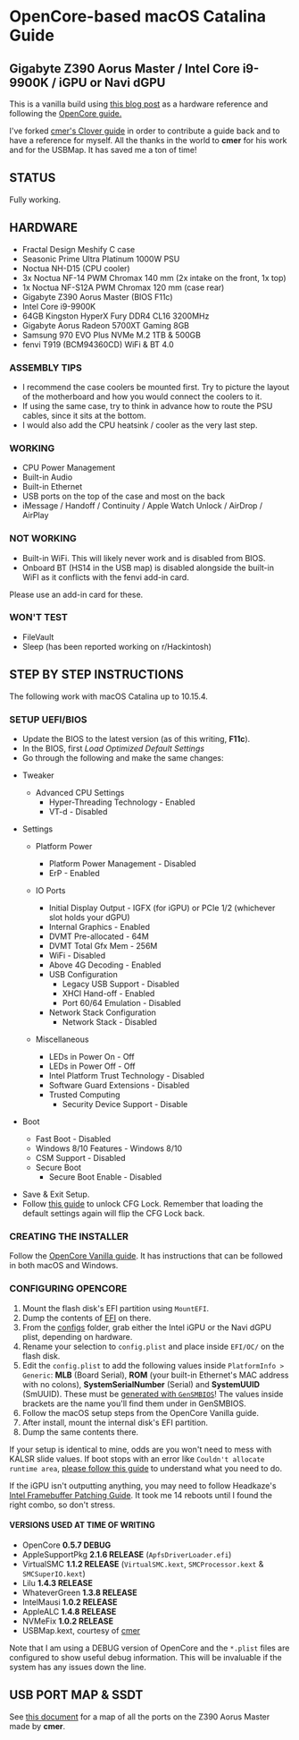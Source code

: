 # OpenCore-based macOS Catalina Guide
## Gigabyte Z390 Aorus Master / Intel Core i9-9900K / iGPU or Navi dGPU

This is a vanilla build using [this blog post](https://infinitediaries.net/my-2020-hackintosh-hardware-spec/) as a hardware reference and following the [OpenCore guide.](https://desktop.dortania.ml/)

I've forked [cmer's Clover guide](https://github.com/cmer/gigabyte-z390-aorus-master-hackintosh) in order to contribute a guide back and to have a reference for myself. All the thanks in the world to **cmer** for his work and for the USBMap. It has saved me a ton of time!

## STATUS

Fully working.

## HARDWARE

- Fractal Design Meshify C case  
- Seasonic Prime Ultra Platinum 1000W PSU  
- Noctua NH-D15 (CPU cooler)  
- 3x Noctua NF-14 PWM Chromax 140 mm (2x intake on the front, 1x top)  
- 1x Noctua NF-S12A PWM Chromax 120 mm (case rear)  
- Gigabyte Z390 Aorus Master (BIOS F11c)  
- Intel Core i9-9900K  
- 64GB Kingston HyperX Fury DDR4 CL16 3200MHz  
- Gigabyte Aorus Radeon 5700XT Gaming 8GB
- Samsung 970 EVO Plus NVMe M.2 1TB & 500GB  
- fenvi T919 (BCM94360CD) WiFi & BT 4.0  

### ASSEMBLY TIPS

- I recommend the case coolers be mounted first. Try to picture the layout of the motherboard and how you would connect the coolers to it.  
- If using the same case, try to think in advance how to route the PSU cables, since it sits at the bottom.  
- I would also add the CPU heatsink / cooler as the very last step.  

### WORKING

- CPU Power Management  
- Built-in Audio  
- Built-in Ethernet  
- USB ports on the top of the case and most on the back  
- iMessage / Handoff / Continuity / Apple Watch Unlock / AirDrop / AirPlay  

### NOT WORKING

- Built-in WiFi. This will likely never work and is disabled from BIOS.
- Onboard BT (HS14 in the USB map) is disabled alongside the built-in WiFI as it conflicts with the fenvi add-in card.

Please use an add-in card for these.

### WON'T TEST

- FileVault
- Sleep (has been reported working on r/Hackintosh)

## STEP BY STEP INSTRUCTIONS

The following work with macOS Catalina up to 10.15.4.

### SETUP UEFI/BIOS

* Update the BIOS to the latest version (as of this writing, **F11c**).
* In the BIOS, first *Load Optimized Default Settings*
* Go through the following and make the same changes:

- Tweaker
  - Advanced CPU Settings  
    - Hyper-Threading Technology - Enabled  
    - VT-d - Disabled  

- Settings
  - Platform Power  
    - Platform Power Management - Disabled  
    - ErP - Enabled  

  - IO Ports  
    - Initial Display Output - IGFX (for iGPU) or PCIe 1/2 (whichever slot holds your dGPU)   
    - Internal Graphics - Enabled  
    - DVMT Pre-allocated - 64M  
    - DVMT Total Gfx Mem - 256M  
    - WiFi - Disabled  
    - Above 4G Decoding - Enabled  
    - USB Configuration  
      - Legacy USB Support - Disabled  
      - XHCI Hand-off - Enabled  
      - Port 60/64 Emulation - Disabled  
    - Network Stack Configuration  
      - Network Stack - Disabled  

  - Miscellaneous  
    - LEDs in Power On - Off  
    - LEDs in Power Off - Off  
    - Intel Platform Trust Technology - Disabled  
    - Software Guard Extensions - Disabled  
    - Trusted Computing  
      - Security Device Support - Disable  

- Boot
  - Fast Boot - Disabled  
  - Windows 8/10 Features - Windows 8/10  
  - CSM Support - Disabled  
  - Secure Boot  
    - Secure Boot Enable - Disabled  

* Save & Exit Setup.
* Follow [this guide](https://desktop.dortania.ml/extras/msr-lock.html) to unlock CFG Lock. Remember that loading the default settings again will flip the CFG Lock back.

### CREATING THE INSTALLER

Follow the [OpenCore Vanilla guide](https://dortania.github.io/OpenCore-Desktop-Guide/installer-guide/). It has instructions that can be followed in both macOS and Windows.

### CONFIGURING OPENCORE

1. Mount the flash disk's EFI partition using `MountEFI`.
2. Dump the contents of [EFI](./EFI) on there.
3. From the [configs](./configs) folder, grab either the Intel iGPU or the Navi dGPU plist, depending on hardware.
4. Rename your selection to `config.plist` and place inside `EFI/OC/` on the flash disk.
5. Edit the `config.plist` to add the following values inside `PlatformInfo > Generic`: **MLB** (Board Serial), **ROM** (your built-in Ethernet's MAC address with no colons), **SystemSerialNumber** (Serial) and **SystemUUID** (SmUUID). These must be [generated with `GenSMBIOS`](https://dortania.github.io/OpenCore-Desktop-Guide/config.plist/coffee-lake.html#platforminfo)! The values inside brackets are the name you'll find them under in GenSMBIOS.
4. Follow the macOS setup steps from the OpenCore Vanilla guide.
5. After install, mount the internal disk's EFI partition.
6. Dump the same contents there.

If your setup is identical to mine, odds are you won't need to mess with KALSR slide values. If boot stops with an error like `Couldn't allocate runtime area`, [please follow this guide](https://desktop.dortania.ml/extras/kaslr-fix.html) to understand what you need to do.

If the iGPU isn't outputting anything, you may need to follow Headkaze's [Intel Framebuffer Patching Guide](https://www.insanelymac.com/forum/topic/334899-intel-framebuffer-patching-using-whatevergreen/?tab=comments#comment-2626271). It took me 14 reboots until I found the right combo, so don't stress.

#### VERSIONS USED AT TIME OF WRITING

- OpenCore **0.5.7 DEBUG**  
- AppleSupportPkg **2.1.6 RELEASE** (`ApfsDriverLoader.efi`)  
- VirtualSMC **1.1.2 RELEASE** (`VirtualSMC.kext`, `SMCProcessor.kext` & `SMCSuperIO.kext`)  
- Lilu **1.4.3 RELEASE**  
- WhateverGreen **1.3.8 RELEASE**  
- IntelMausi **1.0.2 RELEASE**  
- AppleALC **1.4.8 RELEASE**  
- NVMeFix **1.0.2 RELEASE**  
- USBMap.kext, courtesy of [cmer](https://github.com/cmer)  

Note that I am using a DEBUG version of OpenCore and the `*.plist` files are configured to show useful debug information. This will be invaluable if the system has any issues down the line. 

## USB PORT MAP & SSDT

See [this document](USB_MAP.md) for a map of all the ports on the Z390 Aorus Master made by **cmer**.
